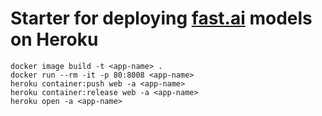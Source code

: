 # Starter for deploying [fast.ai](https://www.fast.ai) models on Heroku

~~~~
docker image build -t <app-name> .
docker run --rm -it -p 80:8008 <app-name>
heroku container:push web -a <app-name>
heroku container:release web -a <app-name>
heroku open -a <app-name>
~~~~
